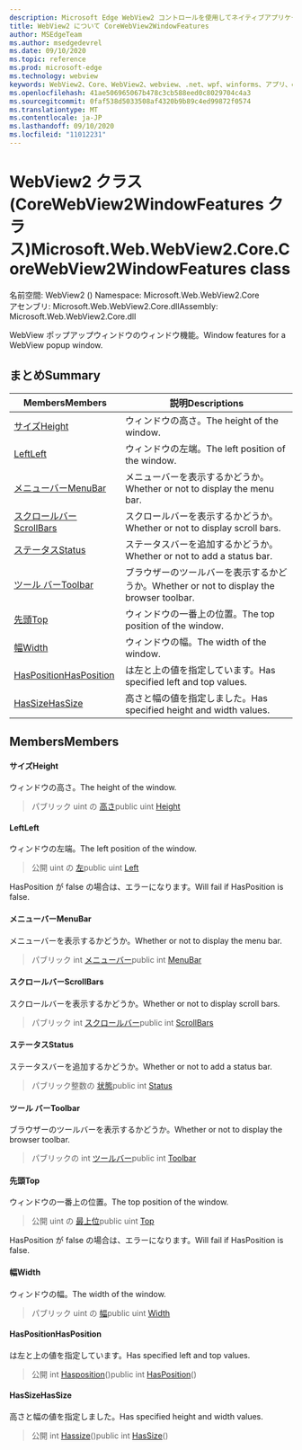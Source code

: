 ```yaml
---
description: Microsoft Edge WebView2 コントロールを使用してネイティブアプリケーションに web 技術 (HTML、CSS、JavaScript) を埋め込む
title: WebView2 について CoreWebView2WindowFeatures
author: MSEdgeTeam
ms.author: msedgedevrel
ms.date: 09/10/2020
ms.topic: reference
ms.prod: microsoft-edge
ms.technology: webview
keywords: WebView2、Core、WebView2、webview、.net、wpf、winforms、アプリ、edge、CoreWebView2、CoreWebView2Controller、browser control、edge html、Microsoft の WebView2。 CoreWebView2WindowFeatures。
ms.openlocfilehash: 41ae506965067b478c3cb588eed0c8029704c4a3
ms.sourcegitcommit: 0faf538d5033508af4320b9b89c4ed99872f0574
ms.translationtype: MT
ms.contentlocale: ja-JP
ms.lasthandoff: 09/10/2020
ms.locfileid: "11012231"
---
```

# <span data-ttu-id="58639-104">WebView2 クラス (CoreWebView2WindowFeatures クラス)</span><span class="sxs-lookup"><span data-stu-id="58639-104">Microsoft.Web.WebView2.Core.CoreWebView2WindowFeatures class</span></span> 

<span data-ttu-id="58639-105">名前空間: WebView2 () </span><span class="sxs-lookup"><span data-stu-id="58639-105">Namespace: Microsoft.Web.WebView2.Core</span></span>\
<span data-ttu-id="58639-106">アセンブリ: Microsoft.Web.WebView2.Core.dll</span><span class="sxs-lookup"><span data-stu-id="58639-106">Assembly: Microsoft.Web.WebView2.Core.dll</span></span>

<span data-ttu-id="58639-107">WebView ポップアップウィンドウのウィンドウ機能。</span><span class="sxs-lookup"><span data-stu-id="58639-107">Window features for a WebView popup window.</span></span>

## <span data-ttu-id="58639-108">まとめ</span><span class="sxs-lookup"><span data-stu-id="58639-108">Summary</span></span>

 <span data-ttu-id="58639-109">Members</span><span class="sxs-lookup"><span data-stu-id="58639-109">Members</span></span>                        | <span data-ttu-id="58639-110">説明</span><span class="sxs-lookup"><span data-stu-id="58639-110">Descriptions</span></span>
--------------------------------|---------------------------------------------
[<span data-ttu-id="58639-111">サイズ</span><span class="sxs-lookup"><span data-stu-id="58639-111">Height</span></span>](#height) | <span data-ttu-id="58639-112">ウィンドウの高さ。</span><span class="sxs-lookup"><span data-stu-id="58639-112">The height of the window.</span></span>
[<span data-ttu-id="58639-113">Left</span><span class="sxs-lookup"><span data-stu-id="58639-113">Left</span></span>](#left) | <span data-ttu-id="58639-114">ウィンドウの左端。</span><span class="sxs-lookup"><span data-stu-id="58639-114">The left position of the window.</span></span>
[<span data-ttu-id="58639-115">メニューバー</span><span class="sxs-lookup"><span data-stu-id="58639-115">MenuBar</span></span>](#menubar) | <span data-ttu-id="58639-116">メニューバーを表示するかどうか。</span><span class="sxs-lookup"><span data-stu-id="58639-116">Whether or not to display the menu bar.</span></span>
[<span data-ttu-id="58639-117">スクロールバー</span><span class="sxs-lookup"><span data-stu-id="58639-117">ScrollBars</span></span>](#scrollbars) | <span data-ttu-id="58639-118">スクロールバーを表示するかどうか。</span><span class="sxs-lookup"><span data-stu-id="58639-118">Whether or not to display scroll bars.</span></span>
[<span data-ttu-id="58639-119">ステータス</span><span class="sxs-lookup"><span data-stu-id="58639-119">Status</span></span>](#status) | <span data-ttu-id="58639-120">ステータスバーを追加するかどうか。</span><span class="sxs-lookup"><span data-stu-id="58639-120">Whether or not to add a status bar.</span></span>
[<span data-ttu-id="58639-121">ツール バー</span><span class="sxs-lookup"><span data-stu-id="58639-121">Toolbar</span></span>](#toolbar) | <span data-ttu-id="58639-122">ブラウザーのツールバーを表示するかどうか。</span><span class="sxs-lookup"><span data-stu-id="58639-122">Whether or not to display the browser toolbar.</span></span>
[<span data-ttu-id="58639-123">先頭</span><span class="sxs-lookup"><span data-stu-id="58639-123">Top</span></span>](#top) | <span data-ttu-id="58639-124">ウィンドウの一番上の位置。</span><span class="sxs-lookup"><span data-stu-id="58639-124">The top position of the window.</span></span>
[<span data-ttu-id="58639-125">幅</span><span class="sxs-lookup"><span data-stu-id="58639-125">Width</span></span>](#width) | <span data-ttu-id="58639-126">ウィンドウの幅。</span><span class="sxs-lookup"><span data-stu-id="58639-126">The width of the window.</span></span>
[<span data-ttu-id="58639-127">HasPosition</span><span class="sxs-lookup"><span data-stu-id="58639-127">HasPosition</span></span>](#hasposition) | <span data-ttu-id="58639-128">は左と上の値を指定しています。</span><span class="sxs-lookup"><span data-stu-id="58639-128">Has specified left and top values.</span></span>
[<span data-ttu-id="58639-129">HasSize</span><span class="sxs-lookup"><span data-stu-id="58639-129">HasSize</span></span>](#hassize) | <span data-ttu-id="58639-130">高さと幅の値を指定しました。</span><span class="sxs-lookup"><span data-stu-id="58639-130">Has specified height and width values.</span></span>

## <span data-ttu-id="58639-131">Members</span><span class="sxs-lookup"><span data-stu-id="58639-131">Members</span></span>

#### <span data-ttu-id="58639-132">サイズ</span><span class="sxs-lookup"><span data-stu-id="58639-132">Height</span></span> 

<span data-ttu-id="58639-133">ウィンドウの高さ。</span><span class="sxs-lookup"><span data-stu-id="58639-133">The height of the window.</span></span>

> <span data-ttu-id="58639-134">パブリック uint の [高さ](#height)</span><span class="sxs-lookup"><span data-stu-id="58639-134">public uint [Height](#height)</span></span>

#### <span data-ttu-id="58639-135">Left</span><span class="sxs-lookup"><span data-stu-id="58639-135">Left</span></span> 

<span data-ttu-id="58639-136">ウィンドウの左端。</span><span class="sxs-lookup"><span data-stu-id="58639-136">The left position of the window.</span></span>

> <span data-ttu-id="58639-137">公開 uint の [左](#left)</span><span class="sxs-lookup"><span data-stu-id="58639-137">public uint [Left](#left)</span></span>

<span data-ttu-id="58639-138">HasPosition が false の場合は、エラーになります。</span><span class="sxs-lookup"><span data-stu-id="58639-138">Will fail if HasPosition is false.</span></span>

#### <span data-ttu-id="58639-139">メニューバー</span><span class="sxs-lookup"><span data-stu-id="58639-139">MenuBar</span></span> 

<span data-ttu-id="58639-140">メニューバーを表示するかどうか。</span><span class="sxs-lookup"><span data-stu-id="58639-140">Whether or not to display the menu bar.</span></span>

> <span data-ttu-id="58639-141">パブリック int [メニューバー](#menubar)</span><span class="sxs-lookup"><span data-stu-id="58639-141">public int [MenuBar](#menubar)</span></span>

#### <span data-ttu-id="58639-142">スクロールバー</span><span class="sxs-lookup"><span data-stu-id="58639-142">ScrollBars</span></span> 

<span data-ttu-id="58639-143">スクロールバーを表示するかどうか。</span><span class="sxs-lookup"><span data-stu-id="58639-143">Whether or not to display scroll bars.</span></span>

> <span data-ttu-id="58639-144">パブリック int [スクロールバー](#scrollbars)</span><span class="sxs-lookup"><span data-stu-id="58639-144">public int [ScrollBars](#scrollbars)</span></span>

#### <span data-ttu-id="58639-145">ステータス</span><span class="sxs-lookup"><span data-stu-id="58639-145">Status</span></span> 

<span data-ttu-id="58639-146">ステータスバーを追加するかどうか。</span><span class="sxs-lookup"><span data-stu-id="58639-146">Whether or not to add a status bar.</span></span>

> <span data-ttu-id="58639-147">パブリック整数の [状態](#status)</span><span class="sxs-lookup"><span data-stu-id="58639-147">public int [Status](#status)</span></span>

#### <span data-ttu-id="58639-148">ツール バー</span><span class="sxs-lookup"><span data-stu-id="58639-148">Toolbar</span></span> 

<span data-ttu-id="58639-149">ブラウザーのツールバーを表示するかどうか。</span><span class="sxs-lookup"><span data-stu-id="58639-149">Whether or not to display the browser toolbar.</span></span>

> <span data-ttu-id="58639-150">パブリックの int [ツールバー](#toolbar)</span><span class="sxs-lookup"><span data-stu-id="58639-150">public int [Toolbar](#toolbar)</span></span>

#### <span data-ttu-id="58639-151">先頭</span><span class="sxs-lookup"><span data-stu-id="58639-151">Top</span></span> 

<span data-ttu-id="58639-152">ウィンドウの一番上の位置。</span><span class="sxs-lookup"><span data-stu-id="58639-152">The top position of the window.</span></span>

> <span data-ttu-id="58639-153">公開 uint の [最上位](#top)</span><span class="sxs-lookup"><span data-stu-id="58639-153">public uint [Top](#top)</span></span>

<span data-ttu-id="58639-154">HasPosition が false の場合は、エラーになります。</span><span class="sxs-lookup"><span data-stu-id="58639-154">Will fail if HasPosition is false.</span></span>

#### <span data-ttu-id="58639-155">幅</span><span class="sxs-lookup"><span data-stu-id="58639-155">Width</span></span> 

<span data-ttu-id="58639-156">ウィンドウの幅。</span><span class="sxs-lookup"><span data-stu-id="58639-156">The width of the window.</span></span>

> <span data-ttu-id="58639-157">パブリック uint の [幅](#width)</span><span class="sxs-lookup"><span data-stu-id="58639-157">public uint [Width](#width)</span></span>

#### <span data-ttu-id="58639-158">HasPosition</span><span class="sxs-lookup"><span data-stu-id="58639-158">HasPosition</span></span> 

<span data-ttu-id="58639-159">は左と上の値を指定しています。</span><span class="sxs-lookup"><span data-stu-id="58639-159">Has specified left and top values.</span></span>

> <span data-ttu-id="58639-160">公開 int [Hasposition](#hasposition)()</span><span class="sxs-lookup"><span data-stu-id="58639-160">public int [HasPosition](#hasposition)()</span></span>

#### <span data-ttu-id="58639-161">HasSize</span><span class="sxs-lookup"><span data-stu-id="58639-161">HasSize</span></span> 

<span data-ttu-id="58639-162">高さと幅の値を指定しました。</span><span class="sxs-lookup"><span data-stu-id="58639-162">Has specified height and width values.</span></span>

> <span data-ttu-id="58639-163">公開 int [Hassize](#hassize)()</span><span class="sxs-lookup"><span data-stu-id="58639-163">public int [HasSize](#hassize)()</span></span>

